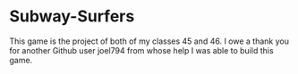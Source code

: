 # Subway-Surfers
This game is the project of both of my classes 45 and 46. I owe a thank you for another Github user joel794 from whose help I was able to build this game.
